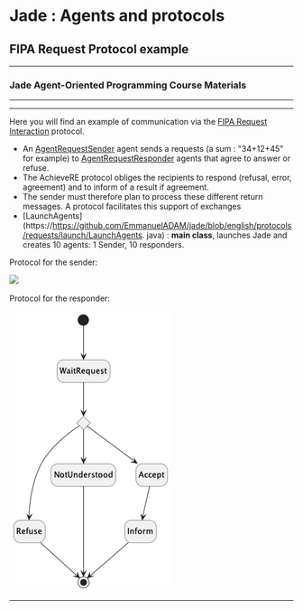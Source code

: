 # Jade : Agents and protocols

##  FIPA Request Protocol example

---
### Jade Agent-Oriented Programming Course Materials

---

---

Here you will find an example of communication via the [FIPA Request Interaction](http://www.fipa.org/specs/fipa00026/SC00026H.html) protocol.

- An 
[AgentRequestSender](https://github.com/EmmanuelADAM/jade/blob/english/protocols/requests/agents/AgentRequestSender.java)
  agent
sends a requests  (a sum : "34+12+45" for example) to  [AgentRequestResponder](https://github.com/EmmanuelADAM/jade/blob/english/protocols/requests/agents/AgentRequestResponder.java) agents that agree to answer 
  or refuse.
- The AchieveRE  protocol obliges the recipients to respond (refusal, error, agreement) and to inform of a result 
  if  agreement.
- The sender must therefore plan to process these different return messages. A protocol facilitates this support of 
  exchanges
- [LaunchAgents](https://https://github.com/EmmanuelADAM/jade/blob/english/protocols/requests/launch/LaunchAgents.
  java) : **main class**, launches Jade and creates 10 agents: 1 Sender, 10 responders.

Protocol for the sender: 

<!--
```
@startuml RequestInitiator
!pragma layout smetana

hide empty description
state CreateRequest : nb receivers\ni<-0
[*] -- > CreateRequest
CreateRequest -- > WaitMsg
handleRefuse<-WaitMsg : refuse
state c <<choice>>
handleRefuse -- > c:i<-i+1
c-> WaitMsg:i<nb

WaitMsg->handleAgree : agree
state forkAgree   <<fork>>


handleAgree -- > forkAgree
WaitMsg <- handleAgree  
WaitMsg -- > forkAgree
forkAgree -- > handleInform : inform msg \nfollowing an agree msg 
handleInform -- > c:i<-i+1
c--- > handleAllResults:[i==nb]\nall results


handleAllResults -- > [*]

@enduml```
-->

![](RequestInitiator.png)


Protocol for the responder:


<!--
```
@startuml RequestResponder

hide empty description
[*] -- > WaitRequest
state answerChoice <<choice>>
WaitRequest-- >answerChoice
answerChoice -- > Refuse
answerChoice -- > NotUnderstood
answerChoice -- > Accept
Accept-- > Inform
Refuse -- > [*]
NotUnderstood -- > [*]
Inform -- > [*]

@enduml```
-->

![](RequestResponder.png)

---
